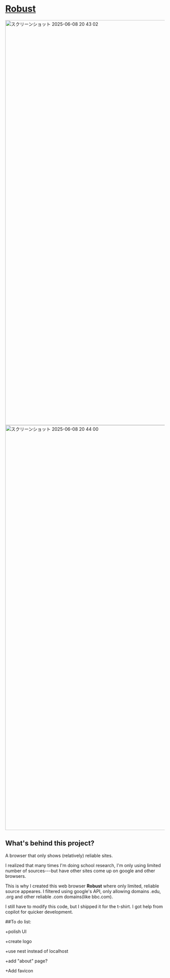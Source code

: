 # [**Robust**](https://north-river1015.github.io/Robust/)
<img width="1280" alt="スクリーンショット 2025-06-08 20 43 02" src="https://github.com/user-attachments/assets/490a5e01-e66b-4cef-ba55-03d8ade69df6" />


<img width="1280" alt="スクリーンショット 2025-06-08 20 44 00" src="https://github.com/user-attachments/assets/47fb1ec0-871d-472c-8ab4-fd2782ee35ea" />

## What's behind this project?
A browser that only shows (relatively) reliable sites. 

I realized that many times I'm doing school research, I'm only using limited number of sources---but have other sites come up on google and other browsers. 

This is why I created this web browser **Robust** where only limited, reliable source appeares. 
I filtered using google's API, only allowing domains .edu, .org and other reliable .com domains(like bbc.com).

I still have to modify this code, but I shipped it for the t-shirt. I got help from copilot for quicker development. 

##To do list:

+polish UI

+create logo

+use nest instead of localhost

+add "about" page?

+Add favicon


